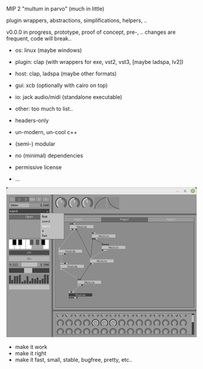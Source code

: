
MIP 2
"multum in parvo"
(much in little)

plugin wrappers, abstractions, simplifications, helpers, ..

v0.0.0
in progress, prototype, proof of concept, pre-, ..
changes are frequent, code will break..


* os: linux (maybe windows)
* plugin: clap (with wrappers for exe, vst2, vst3, [maybe ladspa, lv2])
* host: clap, ladspa (maybe other formats)
* gui: xcb (optionally with cairo on top)
* io: jack audio/midi (standalone executable)
* other: too much to list..


* headers-only
* un-modern, un-cool c++
* (semi-) modular
* no (minimal) dependencies
* permissive license
* ...

![screenshot](/doc/screenshots/gui2.png)

* make it work
* make it right
* make it fast, small, stable, bugfree, pretty, etc..

